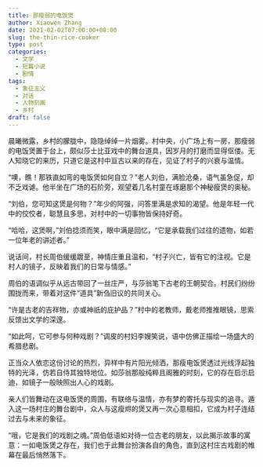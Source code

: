 ```yaml
---
title: 那瘦弱的电饭煲
author: Xiaowen Zhang
date: 2021-02-02T07:00:00+08:00
slug: the-thin-rice-cooker
type: post
categories:
  - 文学
  - 短篇小说
  - 剧情
tags:
  - 象征主义
  - 对话
  - 人物刻画
  - 乡村
draft: false
---
```


晨曦微露，乡村的朦胧中，隐隐绰绰一片烟雾。村中央，小广场上有一房，那瘦弱的电饭煲置于台上，颇似莎士比亚戏中的舞台道具，因岁月的打磨而显得伛偻。无人知晓它的来历，只道它是这村中亘古以来的存在，见证了村子的兴衰与温情。

“噢，瞧！那铁直如弯的电饭煲如何自立？”老人刘伯，满脸沧桑，语气虽急促，却不乏戏谑。他半坐在广场的石阶旁，观望着几名村童在琢磨那个神秘瘦煲的奥秘。

“刘伯，您可知这煲是何物？”年少的阿强，问答里满是求知的渴望。他是年轻一代中的佼佼者，聪慧且多思，对村中的一切事物皆保持好奇。

“哈哈，这煲啊，”刘伯捻须而笑，眼中满是回忆，“它是承载我们过往的遗物，如若一位年老的讲述者。”

说话间，村长周伯缓缓踱至，神情庄重且温和，“村子兴亡，皆有它的注视。它是村人的镜子，反映着我们的日常与情感。”

周伯的语调似乎从远古带回了一丝庄严，与莎翁笔下古老的王朝契合。村民们纷纷围拢而来，带着对这件“道具”新刍旧议的共同关心。

“许是古老的吉祥物，亦或神祇的庇护品？”村中的老教师，戴老师推推眼镜，思索反馈出文学的深邃。

“如此呵，它可参与何种戏剧？”调皮的村妇李嫂笑说，语中仿佛正描绘一场盛大的希腊悲剧。

正当众人依恋这份讨论的热烈，异样中有片阳光倾洒，那瘦电饭煲透过光线浮起独特的光泽，仿若自侍其独特地位。如莎翁那般纯粹且阁雅的时刻，它的存在启示启迪，如镜子一般映照出人心的戏剧。

亲人们皆舞动在这电饭煲的周围，有联络与温情，亦有梦的寄托与现实的追寻。遁入这一场村庄的舞台剧中，众人与这瘦烬的煲又再一次心意相扣，它成为村子连结过去与未来的象征。

“哦，它是我们的戏剧之魂。”周伯低语如对待一位古老的朋友，以此揭示故事的寓意：一如电饭煲之存在，我们也于此舞台扮演各自的角色，直到这村庄古戏剧的帷幕在最后悄然落下。